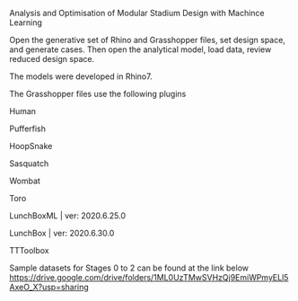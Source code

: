 Analysis and Optimisation of Modular Stadium Design with Machince Learning

Open the generative set of Rhino and Grasshopper files, set design space, and generate cases. 
Then open the analytical model, load data, review reduced design space.

The models were developed in Rhino7.

The Grasshopper files use the following plugins

Human 

Pufferfish

HoopSnake 

Sasquatch 

Wombat 

Toro 

LunchBoxML | ver: 2020.6.25.0

LunchBox | ver: 2020.6.30.0

TTToolbox

Sample datasets for Stages 0 to 2 can be found at the link below
https://drive.google.com/drive/folders/1ML0UzTMwSVHzQj9EmiWPmyELl5AxeO_X?usp=sharing

